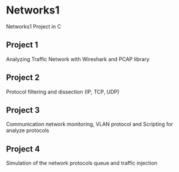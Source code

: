 # Networks1
Networks1 Project in C
## Project 1
Analyzing Traffic Network with Wireshark and PCAP library
## Project 2
Protocol filtering and dissection (IP, TCP, UDP)
## Project 3
Communication network monitoring, VLAN protocol and Scripting for analyze protocols
## Project 4
Simulation of the network protocols queue and traffic injection
